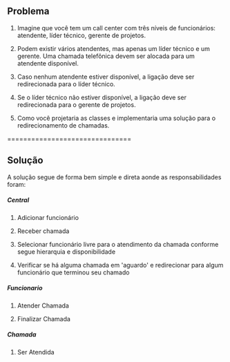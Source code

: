 ## Problema

1. Imagine que você tem um call center com três níveis de funcionários: atendente, líder técnico, gerente de projetos. 

2. Podem existir vários atendentes, mas apenas um líder técnico e um gerente. Uma chamada telefônica devem ser alocada para um atendente disponível.

3. Caso nenhum atendente estiver disponível, a ligação deve ser redirecionada para o líder técnico. 

4. Se o líder técnico não estiver disponível, a ligação deve ser redirecionada para o gerente de projetos. 

5. Como você projetaria as classes e implementaria uma solução para o redirecionamento de chamadas.

===============================

## Solução

A solução segue de forma bem simple e direta aonde as responsabilidades foram:

##### Central

1. Adicionar funcionário

2. Receber chamada

3. Selecionar funcionário livre para o atendimento da chamada conforme segue hierarquia e disponibilidade

4. Verificar se há alguma chamada em 'aguardo' e redirecionar para algum funcionário que terminou seu chamado

##### Funcionario

1. Atender Chamada

2. Finalizar Chamada

##### Chamada

1. Ser Atendida